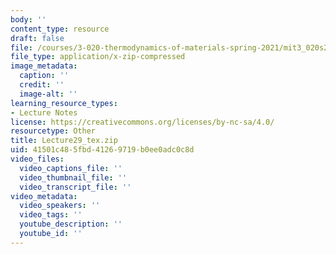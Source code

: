 ```yaml
---
body: ''
content_type: resource
draft: false
file: /courses/3-020-thermodynamics-of-materials-spring-2021/mit3_020s21_lecture29_tex.zip
file_type: application/x-zip-compressed
image_metadata:
  caption: ''
  credit: ''
  image-alt: ''
learning_resource_types:
- Lecture Notes
license: https://creativecommons.org/licenses/by-nc-sa/4.0/
resourcetype: Other
title: Lecture29_tex.zip
uid: 41501c48-5fbd-4126-9719-b0ee0adc0c8d
video_files:
  video_captions_file: ''
  video_thumbnail_file: ''
  video_transcript_file: ''
video_metadata:
  video_speakers: ''
  video_tags: ''
  youtube_description: ''
  youtube_id: ''
---
```

